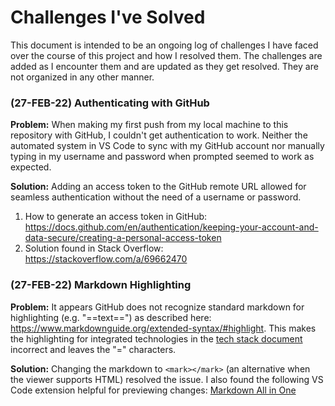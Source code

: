 # Challenges I've Solved

This document is intended to be an ongoing log of challenges I have faced over the course of this project and how I resolved them. The challenges are added as I encounter them and are updated as they get resolved. They are not organized in any other manner.

### (27-FEB-22) Authenticating with GitHub

**Problem:** When making my first push from my local machine to this repository with GitHub, I couldn't get authentication to work. Neither the automated system in VS Code to sync with my GitHub account nor manually typing in my username and password when prompted seemed to work as expected.

**Solution:** Adding an access token to the GitHub remote URL allowed for seamless authentication without the need of a username or password.

1. How to generate an access token in GitHub: https://docs.github.com/en/authentication/keeping-your-account-and-data-secure/creating-a-personal-access-token
2. Solution found in Stack Overflow: https://stackoverflow.com/a/69662470

### (27-FEB-22) Markdown Highlighting

**Problem:** It appears GitHub does not recognize standard markdown for highlighting (e.g. "==text==") as described here: https://www.markdownguide.org/extended-syntax/#highlight. This makes the highlighting for integrated technologies in the [tech stack document](tech_stack.md) incorrect and leaves the "=" characters.

**Solution:** Changing the markdown to `<mark></mark>` (an alternative when the viewer supports HTML) resolved the issue. I also found the following VS Code extension helpful for previewing changes:
[Markdown All in One](https://marketplace.visualstudio.com/items?itemName=yzhang.markdown-all-in-one)